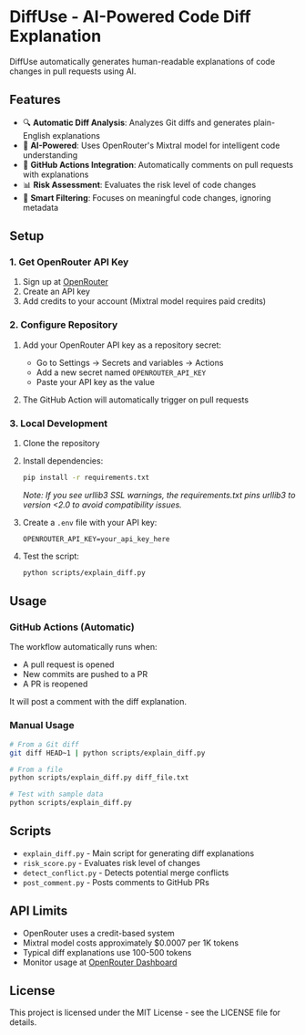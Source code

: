 # DiffUse - AI-Powered Code Diff Explanation

DiffUse automatically generates human-readable explanations of code changes in pull requests using AI.

## Features

- 🔍 **Automatic Diff Analysis**: Analyzes Git diffs and generates plain-English explanations
- 🤖 **AI-Powered**: Uses OpenRouter's Mixtral model for intelligent code understanding
- 🔄 **GitHub Actions Integration**: Automatically comments on pull requests with explanations
- 📊 **Risk Assessment**: Evaluates the risk level of code changes
- 🎯 **Smart Filtering**: Focuses on meaningful code changes, ignoring metadata

## Setup

### 1. Get OpenRouter API Key

1. Sign up at [OpenRouter](https://openrouter.ai/)
2. Create an API key
3. Add credits to your account (Mixtral model requires paid credits)

### 2. Configure Repository

1. Add your OpenRouter API key as a repository secret:
   - Go to Settings → Secrets and variables → Actions
   - Add a new secret named `OPENROUTER_API_KEY`
   - Paste your API key as the value

2. The GitHub Action will automatically trigger on pull requests

### 3. Local Development

1. Clone the repository
2. Install dependencies:
   ```bash
   pip install -r requirements.txt
   ```
   
   *Note: If you see urllib3 SSL warnings, the requirements.txt pins urllib3 to version <2.0 to avoid compatibility issues.*

3. Create a `.env` file with your API key:
   ```
   OPENROUTER_API_KEY=your_api_key_here
   ```
4. Test the script:
   ```bash
   python scripts/explain_diff.py
   ```

## Usage

### GitHub Actions (Automatic)

The workflow automatically runs when:
- A pull request is opened
- New commits are pushed to a PR
- A PR is reopened

It will post a comment with the diff explanation.

### Manual Usage

```bash
# From a Git diff
git diff HEAD~1 | python scripts/explain_diff.py

# From a file
python scripts/explain_diff.py diff_file.txt

# Test with sample data
python scripts/explain_diff.py
```

## Scripts

- `explain_diff.py` - Main script for generating diff explanations
- `risk_score.py` - Evaluates risk level of changes
- `detect_conflict.py` - Detects potential merge conflicts
- `post_comment.py` - Posts comments to GitHub PRs

## API Limits

- OpenRouter uses a credit-based system
- Mixtral model costs approximately $0.0007 per 1K tokens
- Typical diff explanations use 100-500 tokens
- Monitor usage at [OpenRouter Dashboard](https://openrouter.ai/keys)

## License

This project is licensed under the MIT License - see the LICENSE file for details.
